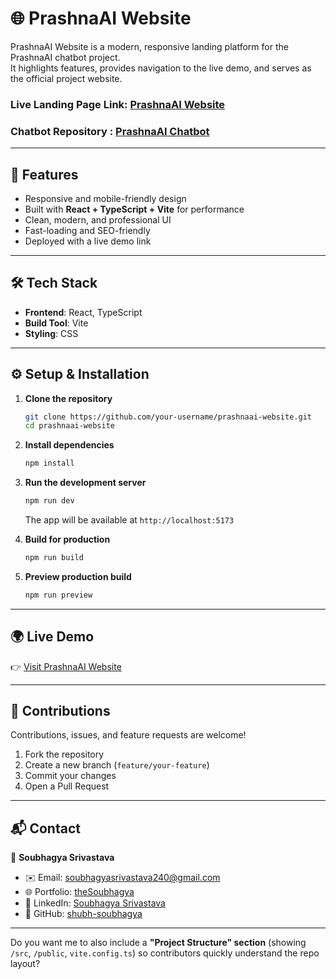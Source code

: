 # 🌐 PrashnaAI Website

PrashnaAI Website is a modern, responsive landing platform for the PrashnaAI chatbot project.  
It highlights features, provides navigation to the live demo, and serves as the official project website. 

### Live Landing Page Link: [PrashnaAI Website](https://prashna-ai-web.vercel.app/)
### Chatbot Repository : [PrashnaAI Chatbot](https://github.com/shubh-soubhagya/prashnaAI-website-chatbot)

---

## 🚀 Features
- Responsive and mobile-friendly design  
- Built with **React + TypeScript + Vite** for performance  
- Clean, modern, and professional UI  
- Fast-loading and SEO-friendly  
- Deployed with a live demo link  

---

## 🛠️ Tech Stack
- **Frontend**: React, TypeScript  
- **Build Tool**: Vite  
- **Styling**: CSS  

---

## ⚙️ Setup & Installation

1. **Clone the repository**
    ```bash
   git clone https://github.com/your-username/prashnaai-website.git
   cd prashnaai-website
    ````

2. **Install dependencies**

   ```bash
   npm install
   ```

3. **Run the development server**

   ```bash
   npm run dev
   ```

   The app will be available at `http://localhost:5173`

4. **Build for production**

   ```bash
   npm run build
   ```

5. **Preview production build**

   ```bash
   npm run preview
   ```

---

## 🌍 Live Demo

👉 [Visit PrashnaAI Website](https://prashna-ai-web.vercel.app/)

---

## 🤝 Contributions

Contributions, issues, and feature requests are welcome!

1. Fork the repository
2. Create a new branch (`feature/your-feature`)
3. Commit your changes
4. Open a Pull Request

---

## 📬 Contact

👤 **Soubhagya Srivastava**

* ✉️ Email: [soubhagyasrivastava240@gmail.com](mailto:soubhagyasrivastava240@gmail.com)
* 🌐 Portfolio: [theSoubhagya](https://thesoubhagya.vercel.app/)
* 🔗 LinkedIn: [Soubhagya Srivastava](https://www.linkedin.com/in/soubhagya-srivastava-611408267/)
* 🐙 GitHub: [shubh-soubhagya](https://github.com/shubh-soubhagya)

---


Do you want me to also include a **"Project Structure" section** (showing `/src`, `/public`, `vite.config.ts`) so contributors quickly understand the repo layout?
```

